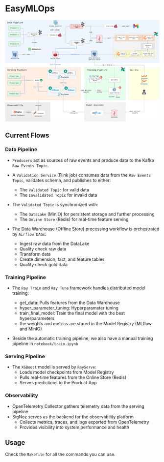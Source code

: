 # EasyMLOps

![EasyMLOps Architecture](./docs/pipeline.png)

## Current Flows

### Data Pipeline

- `Producers` act as sources of raw events and produce data to the Kafka `Raw Events Topic`.

- A `Validation Service` (Flink job) consumes data from the `Raw Events Topic`, validates schema, and publishes to either:

  - The `Validated Topic` for valid data
  - The `Invalidated Topic` for invalid data

- The `Validated Topic` is synchronized with:

  - The `DataLake` (MinIO) for persistent storage and further processing
  - The `Online Store` (Redis) for real-time feature serving

- The Data Warehouse (Offline Store) processing workflow is orchestrated by `Airflow DAGs`:
  - Ingest raw data from the DataLake
  - Quality check raw data
  - Transform data
  - Create dimension, fact, and feature tables
  - Quality check gold data

### Training Pipeline

- The `Ray Train` and `Ray Tune` framework handles distributed model training:

  - get_data: Pulls features from the Data Warehouse
  - hyper_parameter_tuning: Hyperparameter tuning
  - train_final_model: Train the final model with the best hyperparameters
  - the weights and metrics are stored in the Model Registry (MLflow and MinIO)

- Beside the automatic training pipeline, we also have a manual training pipeline in `notebook/train.ipynb`

### Serving Pipeline

- The `XGBoost` model is served by `RayServe`:
  - Loads model checkpoints from Model Registry
  - Pulls real-time features from the Online Store (Redis)
  - Serves predictions to the Product App

### Observability

- OpenTelemetry Collector gathers telemetry data from the serving pipeline
- SigNoz serves as the backend for the observability platform
  - Collects metrics, traces, and logs exported from OpenTelemetry
  - Provides visibility into system performance and health

## Usage

Check the `Makefile` for all the commands you can use.
